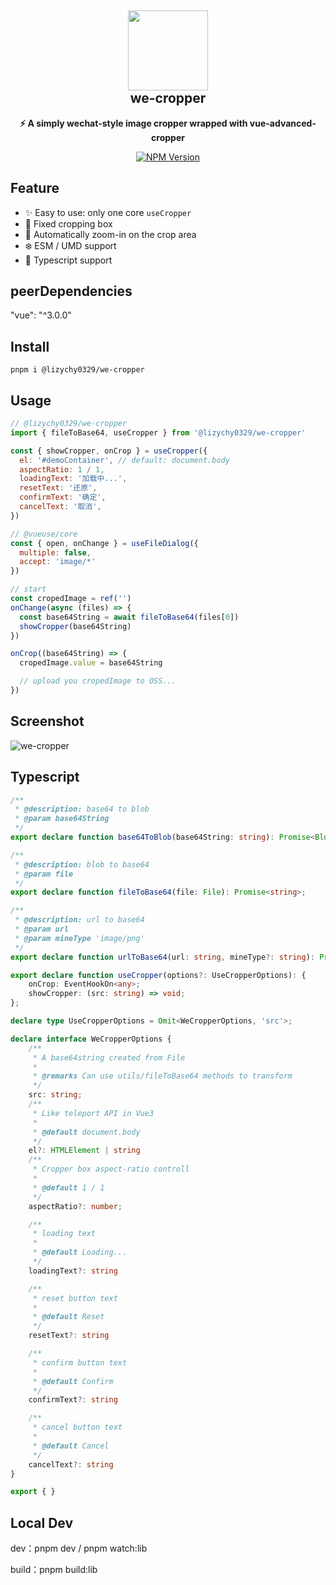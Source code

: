 <h2 align="center"><img src="https://files.catbox.moe/cmdn41.svg" height="128" /><br />we-cropper</h2>
<p align="center"><strong>⚡️ A simply wechat-style image cropper wrapped with vue-advanced-cropper
</strong></p>
<p align=center>
<a href="https://www.npmjs.com/package/@lizychy0329/we-cropper"><img alt="NPM Version" src="https://img.shields.io/npm/v/%40lizychy0329%2Fwe-cropper?color=25234c1&link=https%3A%2F%2Fwww.npmjs.com%2Fpackage%2F%40lizychy0329%2Fwe-cropper"></a>
</p>

## Feature

- ✨ Easy to use: only one core `useCropper`
- 🚀 Fixed cropping box
- 🎯 Automatically zoom-in on the crop area
- ❄️ ESM / UMD support
- 🦾 Typescript support

## peerDependencies

"vue": "^3.0.0"

## Install

`pnpm i @lizychy0329/we-cropper`

## Usage

```javascript
// @lizychy0329/we-cropper
import { fileToBase64, useCropper } from '@lizychy0329/we-cropper'

const { showCropper, onCrop } = useCropper({
  el: '#demoContainer', // default: document.body
  aspectRatio: 1 / 1,
  loadingText: '加载中...',
  resetText: '还原',
  confirmText: '确定',
  cancelText: '取消',
})

// @vueuse/core
const { open, onChange } = useFileDialog({
  multiple: false,
  accept: 'image/*'
})

// start
const cropedImage = ref('')
onChange(async (files) => {
  const base64String = await fileToBase64(files[0])
  showCropper(base64String)
})

onCrop((base64String) => {
  cropedImage.value = base64String

  // upload you cropedImage to OSS...
})
```

## Screenshot

![we-cropper](https://files.catbox.moe/hcjd0s.png)

## Typescript

```Typescript
/**
 * @description: base64 to blob
 * @param base64String
 */
export declare function base64ToBlob(base64String: string): Promise<Blob>;

/**
 * @description: blob to base64
 * @param file
 */
export declare function fileToBase64(file: File): Promise<string>;

/**
 * @description: url to base64
 * @param url
 * @param mineType 'image/png'
 */
export declare function urlToBase64(url: string, mineType?: string): Promise<string>;

export declare function useCropper(options?: UseCropperOptions): {
    onCrop: EventHookOn<any>;
    showCropper: (src: string) => void;
};

declare type UseCropperOptions = Omit<WeCropperOptions, 'src'>;

declare interface WeCropperOptions {
    /**
     * A base64string created from File
     *
     * @remarks Can use utils/fileToBase64 methods to transform
     */
    src: string;
    /**
     * Like teleport API in Vue3
     *
     * @default document.body
     */
    el?: HTMLElement | string
    /**
     * Cropper box aspect-ratio controll
     *
     * @default 1 / 1
     */
    aspectRatio?: number;

    /**
     * loading text
     *
     * @default Loading...
     */
    loadingText?: string

    /**
     * reset button text
     *
     * @default Reset
     */
    resetText?: string

    /**
     * confirm button text
     *
     * @default Confirm
     */
    confirmText?: string

    /**
     * cancel button text
     *
     * @default Cancel
     */
    cancelText?: string
}

export { }
```

## Local Dev

dev：pnpm dev / pnpm watch:lib

build：pnpm build:lib

